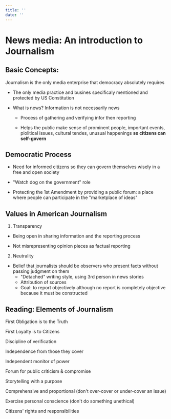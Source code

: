 ```yaml
---
title: ''
date: ''
---
```

# News media: An introduction to Journalism

## Basic Concepts:

Journalism is the only media enterprise that democracy absolutely requires

- The only media practice and busines specificaly mentioned and protected by US Constitution

- What is news? Information is not necessarily news
 
  - Process of gathering and verifying infor then reporting

  - Helps the public make sense of prominent people, important events, plolitical issues, cultural tendes, unusual happenings **so citizens can self-govern**

## Democratic Process

- Need for informed citizens so they can govern themselves wisely in a free and open society

- "Watch dog on the government" role

- Protecting the 1st Amendment by providing a public forum: a place where people can participate in the "marketplace of ideas"

## Values in American Journalism

1. Transparency

- Being open in sharing information and the reporting process

- Not misrepresenting opinion pieces as factual reporting

2. Neutrality

- Belief that journalists should be observers who present facts without passing judgment on them
  - "Detached" writing style, using 3rd person in news stories
  - Attribution of sources
  - Goal: to report objectively although no report is completely objective because it must be constructed

## Reading: Elements of Journalism

First Obligation is to the Truth

First Loyalty is to Citizens

Discipline of verification

Independence from those they cover

Independent monitor of power

Forum for public criticism & compromise

Storytelling with a purpose

Comprehensive and proportional (don't over-cover or under-cover an issue)

Exercise personal conscience (don't do something unethical)

Citizens' rights and responsibilities 





